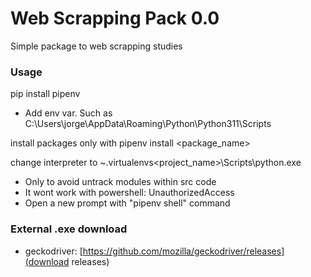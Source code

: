 # Web Scrapping Pack 0.0

Simple package to web scrapping studies

### Usage

pip install pipenv
- Add env var. Such as C:\Users\jorge\AppData\Roaming\Python\Python311\Scripts

install packages only with 
pipenv install <package_name>

change interpreter to ~\.virtualenvs\<project_name>\Scripts\python.exe
- Only to avoid untrack modules within src code
- It wont work with powershell: UnauthorizedAccess
- Open a new prompt with "pipenv shell" command

### External .exe download
- geckodriver: [https://github.com/mozilla/geckodriver/releases](download releases)